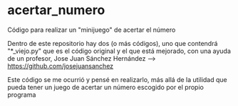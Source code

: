 # acertar_numero
Código para realizar un "minijuego" de acertar el número

Dentro de este repositorio hay dos (o más códigos), uno que contendrá "*_viejo.py" que es el código original y el que está mejorado, con una ayuda de un profesor, Jose Juan Sánchez Hernández --> https://github.com/josejuansanchez

Este código se me ocurrió y pensé en realizarlo, más allá de la utilidad que pueda tener un juego de acertar un número escogido por el propio programa
